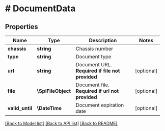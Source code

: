 # # DocumentData

## Properties

Name | Type | Description | Notes
------------ | ------------- | ------------- | -------------
**chassis** | **string** | Chassis number |
**type** | **string** | Document type |
**url** | **string** | Document URL. **Required if file not provided** | [optional]
**file** | **\SplFileObject** | Document file. **Required if url not provided** | [optional]
**valid_until** | **\DateTime** | Document expiration date | [optional]

[[Back to Model list]](../../README.md#models) [[Back to API list]](../../README.md#endpoints) [[Back to README]](../../README.md)
